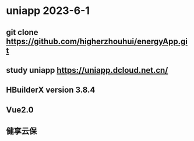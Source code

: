 # uniapp 2023-6-1

## git clone https://github.com/higherzhouhui/energyApp.git

## study uniapp https://uniapp.dcloud.net.cn/
## HBuilderX version 3.8.4

## Vue2.0

## 健享云保